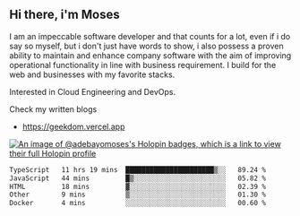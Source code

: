 ## Hi there, i'm Moses

I am an impeccable software developer and that counts for a lot, even if i do say so myself, but i don't just have words to show, i also possess a proven ability to maintain and enhance company software with the aim of improving operational functionality in line with business requirement. I build for the web and businesses with my favorite stacks.

Interested in Cloud Engineering and DevOps.

Check my written blogs
- https://geekdom.vercel.app

[![An image of @adebayomoses's Holopin badges, which is a link to view their full Holopin profile](https://holopin.me/adebayomoses)](https://holopin.io/@adebayomoses)

<!--START_SECTION:waka-->

```txt
TypeScript   11 hrs 19 mins  ██████████████████████▒░░   89.24 %
JavaScript   44 mins         █▒░░░░░░░░░░░░░░░░░░░░░░░   05.82 %
HTML         18 mins         ▓░░░░░░░░░░░░░░░░░░░░░░░░   02.39 %
Other        9 mins          ▒░░░░░░░░░░░░░░░░░░░░░░░░   01.30 %
Docker       4 mins          ░░░░░░░░░░░░░░░░░░░░░░░░░   00.60 %
```

<!--END_SECTION:waka-->
